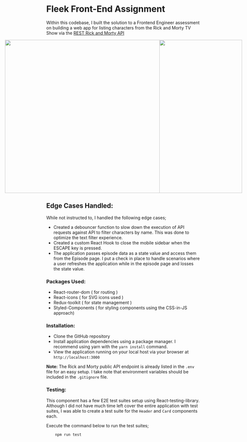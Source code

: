 # Fleek Front-End Assignment

Within this codebase, I built the solution to a Frontend Engineer assessment on building a web app for listing characters from the Rick and Morty TV Show via the [REST Rick and Morty API](https://rickandmortyapi.com/documentation)


<div style="display: flex; justify-content: center;" >
<img style="width: 800px; height: 500px;" src="https://res.cloudinary.com/dkfptto8m/image/upload/v1656329058/job-assessment-screenshots/Screen_Shot_2022-06-27_at_12.20.56_PM.png" />
<img style="width: 270px; height: 500px;" src="https://res.cloudinary.com/dkfptto8m/image/upload/v1656329057/job-assessment-screenshots/Screen_Shot_2022-06-27_at_12.21.07_PM.png" />
</div>

## Edge Cases Handled: 
While not instructed to, I handled the following edge cases;

- Created a debouncer function to slow down the execution of API requests against API to filter characters by name. This was done to optimize the text filter experience. 
- Created a custom React Hook to close the mobile sidebar when the ESCAPE key is pressed. 
- The application passes episode data as a state value and access them from the Episode page. I put a check in place to handle scenarios where a user refreshes the application while in the episode page and losses the state value. 

### Packages Used: 
- React-router-dom ( for routing )
- React-icons ( for SVG icons used )
- Redux-toolkit ( for state management )
- Styled-Components ( for styling components using the CSS-in-JS approach)
### Installation: 
- Clone the GitHub repository
- Install application dependencies using a package manager. I recommend using yarn with the `yarn install` command.  
- View the application running on your local host via your browser at `http://localhost:3000`

**Note:** The Rick and Morty public API endpoint is already listed in the `.env` file for an easy setup. I take note that environment variables should be included in the `.gitignore` file.

### Testing: 
This component has a few E2E test suites setup using React-testing-library. 
Although I did not have much time left cover the entire application with test suites, I was able to create a test suite for the `Header` and `Card` components each. 

Execute the command below to run the test suites;

```bash
    npm run test
```